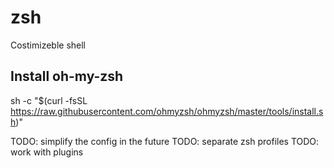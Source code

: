 # zsh
Costimizeble shell

## Install oh-my-zsh
sh -c "$(curl -fsSL https://raw.githubusercontent.com/ohmyzsh/ohmyzsh/master/tools/install.sh)"

TODO: simplify the config in the future
TODO: separate zsh profiles
TODO: work with plugins

